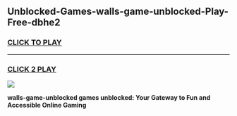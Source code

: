 
## Unblocked-Games-walls-game-unblocked-Play-Free-dbhe2
<h3>
<a href="https://premium76.site?title=walls-game-unblocked&ref=22A">CLICK TO PLAY</a></h3>
<hr>

<h3>
<a href="https://premium76.site?title=walls-game-unblocked&ref=22A">CLICK 2 PLAY</a>
  
</h3>

<a href="https://premium76.site?title=walls-game-unblocked&ref=22A"><img src="https://clearcache.store/games.png"></a>


**walls-game-unblocked games unblocked: Your Gateway to Fun and Accessible Online Gaming**
